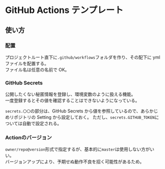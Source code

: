 # GitHub Actions テンプレート

## 使い方
### 配置
プロジェクトルート直下に`.github/workflows`フォルダを作り、その配下に yml ファイルを配置する。  
ファイル名は任意の名前で OK。

### GitHub Secrets
公開したくない秘匿情報を登録し、環境変数のように扱える機能。  
一度登録するとその値を確認することはできないようになっている。

`secrets.〇〇`の部分は、GitHub Secrets から値を参照しているので、あらかじめリポジトリの Setting から設定しておく。
ただし、`secrets.GITHUB_TOKEN`については自動で設定される。

### Actionのバージョン
`owner/repo@version`形式で指定するが、基本的に`master`は使用しない方がいい。  
バージョンアップにより、予期せぬ動作不良を招く可能性があるため。
